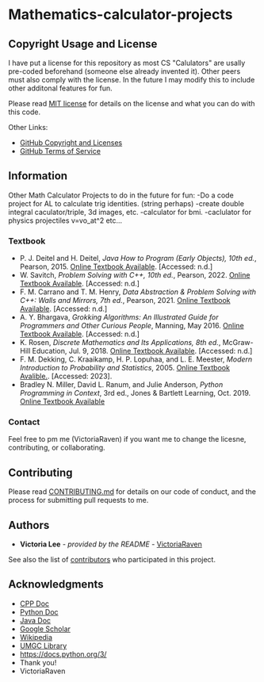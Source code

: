 # Mathematics-calculator-projects
## Copyright Usage and License

I have put a license for this repository as most CS "Calulators" are usally pre-coded beforehand (someone else already invented it). Other peers must also comply with the license. In the future I may modify this to include other additonal features for fun.

Please read [MIT license](LICENSE.md) for details on the license and what you can do with this code.

Other Links:  
- [GitHub Copyright and Licenses](https://docs.github.com/en/repositories/managing-your-repositorys-settings-and-features/customizing-your-repository/licensing-a-repository)
- [GitHub Terms of Service](https://docs.github.com/en/site-policy/github-terms/github-terms-of-service)

## Information
Other Math Calculator Projects to do in the future for fun:
-Do a code project for AL to calculate trig identities. (string perhaps)
-create double integral caculator/triple, 3d images, etc.
-calculator for bmi.
-caclulator for physics projectiles v=vo_at^2 etc...



### Textbook
- P. J. Deitel and H. Deitel, *Java How to Program (Early Objects), 10th ed.*, Pearson, 2015. [Online Textbook Available](https://learning.oreilly.com/library/view/javatm-how-to/9780133813036/). [Accessed: n.d.]
- W. Savitch, *Problem Solving with C++, 10th ed.*, Pearson, 2022. [Online Textbook Available](https://www.pearson.com/en-us/subject-catalog/p/problem-solving-with-c/P200000003225/9780137982226). [Accessed: n.d.]
- F. M. Carrano and T. M. Henry, *Data Abstraction & Problem Solving with C++: Walls and Mirrors, 7th ed.*, Pearson, 2021. [Online Textbook Available](https://www.pearson.com/en-us/subject-catalog/p/data-abstraction--problem-solving-with-c-walls-and-mirrors/P200000003514/9780137516759). [Accessed: n.d.]
- A. Y. Bhargava, *Grokking Algorithms: An Illustrated Guide for Programmers and Other Curious People*, Manning, May 2016. [Online Textbook Available](https://www.manning.com/books/grokking-algorithms). [Accessed: n.d.]
- K. Rosen, *Discrete Mathematics and Its Applications, 8th ed.*, McGraw-Hill Education, Jul. 9, 2018. [Online Textbook Available](https://www.mheducation.com/highered/product/Discrete-Mathematics-and-Its-Applications-Rosen.html). [Accessed: n.d.]
- F. M. Dekking, C. Kraaikamp, H. P. Lopuhaa, and L. E. Meester, *Modern Introduction to Probability and Statistics*, 2005. [Online Textbook Avalible.](http://link.springer.com/book/10.1007/1-84628-168-7). [Accessed: 2023].
- Bradley N. Miller, David L. Ranum, and Julie Anderson, *Python Programming in Context*, 3rd ed., Jones & Bartlett Learning, Oct. 2019. [Online Textbook Available](https://www.oreilly.com/library/view/python-programming-in/9781284175578/.)

### Contact

Feel free to pm me (VictoriaRaven) if you want me to change the licesne, contributing, or collaborating.

## Contributing

Please read [CONTRIBUTING.md](README.md) for details on our code
of conduct, and the process for submitting pull requests to me.

## Authors
  - **Victoria Lee** - *provided by the README* -
    [VictoriaRaven](https://github.com/VictoriaRaven)

See also the list of
[contributors](https://github.com/VictoriaRaven/Database-Projects-with-SQL/edit/main/README.md)
who participated in this project.

## Acknowledgments
- [CPP Doc](https://isocpp.org/std/the-standard)
- [Python Doc](https://docs.python.org/3/)
- [Java Doc](https://docs.oracle.com/javase/8/javase-books.htm)
- [Google Scholar](https://scholar.google.com/)
- [Wikipedia](https://www.wikipedia.org/)
- [UMGC Library](https://libguides.umgc.edu/home)
- https://docs.python.org/3/
 - Thank you!
 - VictoriaRaven







